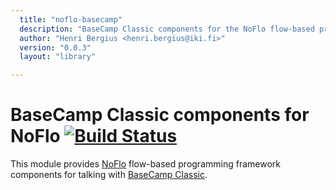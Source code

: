 ```yaml
---
  title: "noflo-basecamp"
  description: "BaseCamp Classic components for the NoFlo flow-based programming environment"
  author: "Henri Bergius <henri.bergius@iki.fi>"
  version: "0.0.3"
  layout: "library"

---
```

BaseCamp Classic components for NoFlo [![Build Status](https://secure.travis-ci.org/bergie/noflo-basecamp.png?branch=master)](https://travis-ci.org/bergie/noflo-basecamp)
=====================================

This module provides [NoFlo](http://noflojs.org/) flow-based programming framework components for talking with [BaseCamp Classic](http://basecamp.com/classic).
